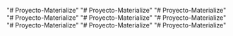 "# Proyecto-Materialize" 
"# Proyecto-Materialize" 
"# Proyecto-Materialize" 
"# Proyecto-Materialize" 
"# Proyecto-Materialize" 
"# Proyecto-Materialize" 
"# Proyecto-Materialize" 
"# Proyecto-Materialize" 
"# Proyecto-Materialize" 
